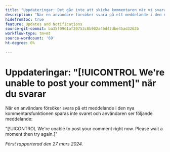 ```yaml
---
title: "Uppdateringar: Det går inte att skicka kommentaren när vi svarar"
description: "När en användare försöker svara på ett meddelande i den nya kommentarsfunktionen sparas inte svaret och användaren ser ett meddelande."
hidefromtoc: true
feature: Updates and Notifications
source-git-commit: ba35f0961af20753c8b902a46d47dbe45ad3262b
workflow-type: tm+mt
source-wordcount: '69'
ht-degree: 0%

---
```



# Uppdateringar: &quot;[!UICONTROL We're unable to post your comment]&quot; när du svarar

När en användare försöker svara på ett meddelande i den nya kommentarsfunktionen sparas inte svaret och användaren ser följande meddelande:

&quot;[!UICONTROL We're unable to post your comment right now. Please wait a moment then try again.]&quot;

_Först rapporterad den 27 mars 2024._

